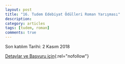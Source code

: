 ```yaml
---
layout: post
title: "16. Tudem Edebiyat Ödülleri Roman Yarışması"
description: 
category: articles
tags: [tudem, roman]
comments: true
---
```


Son katılım Tarihi: 2 Kasım 2018

[Detaylar ve Başvuru için](https://www.tudem.com/tudem-edebiyat-odulleri/1020/2018-roman_yarismasi.aspx){:rel="nofollow"}